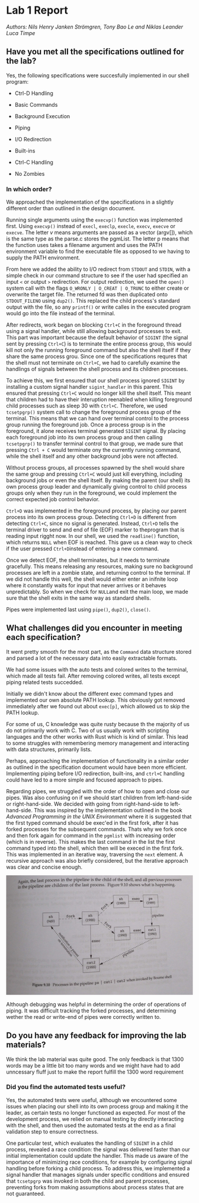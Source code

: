 # Lab 1 Report
*Authors: Nils Henry Janken Strömgren, Tony Bao Le and Niklas Leander Luca Timpe*
## Have you met all the specifications outlined for the lab?
Yes, the following specifications were succesfully implemented in our shell program:
<!-- Explain what it means to reach the specifications? -->
- Ctrl-D Handling

- Basic Commands

- Background Execution

- Piping

- I/O Redirection

- Built-ins

- Ctrl-C Handling

- No Zombies

### In which order?
We approached the implementation of the specifications in a slightly different order than outlined in the design document.

Running single arguments using the `execvp()` function was implemented first. Using `execvp()` instead of `execl`, `execlp`, `execle`, `execv`, `execve` or `execve`. The letter *v* means arguments are passed as a vector (argv[]), which is the same type as the parse.c stores the pgmList. The letter p means that the function uses takes a filename argument and uses the PATH environment variable to find the executable file as opposed to we having to supply the PATH environment. 

From here we added the ability to I/O redirect from `STDOUT` and `STDIN`, with a simple check in our command structure to see if the user had specified an input `<` or output `>` redirection. For output redirection, we used the `open()` system call with the flags `O_WRONLY | O_CREAT | O_TRUNC` to either create or overwrite the target file. The returned fd was then duplicated onto `STDOUT_FILENO` using `dup2()`. This replaced the child process's standard output with the file, so any `printf()` or write calles in the executed program would go into the file instead of the terminal.

After redirects, work began on blocking `Ctrl+C` in the foreground thread using a signal handler, while still allowing background processes to exit. This part was important because the default behavior of `SIGINT` (the signal sent by pressing `Ctrl+C`) is to terminate the entire process group, this would kill not only the running foreground command but also the shell itself if they share the same process grou. Since one of the specifications requres that the shell must not terminate on `Ctrl+C`, we had to carefully examine the handlings of signals between the shell process and its children processes.

To achieve this, we first ensured that our shell process ignored `SIGINT` by installing a custom signal handler `sigint_handler` in this parent. This ensured that pressing `Ctrl+C` would no longer kill the shell itself. This meant that children had to have their interuption reenabled when killing foreground child processes such as sleep 30 with `Ctrl+C`. Therefore, we used `tcsetpgrp()` system call to change the foreground process group of the terminal. This means that we can hand over terminal control to the process group running the foreground job. Once a process group is in the foreground, it alone receives terminal generated `SIGINT` signal. By placing each foreground job into its own process group and then calling `tcsetpgrp()` to transfer terminal control to that group, we made sure that pressing `Ctrl + C` would terminate ony the currently running command, while the shell itself and any other background jobs were not affected.

Without process groups, all processes spawned by the shell would share the same group and pressing ```Ctrl+C``` would just kill everything, including background jobs or even the shell itself. By making the parent (our shell) its own process group leader and dynamically giving control to child process groups only when they run in the foreground, we could implement the correct expected job control behavior. 

`Ctrl+D` was implemented in the foreground process, by placing our parent process into its own process group. Detecting `Ctrl+D` is different from detecting `Ctrl+C`, since no signal is generated. Instead, `Ctrl+D` tells the terminal driver to send and end of file (EOF) marker to theprogram that is reading input rigght now. In our shell, we used the `readline()` function, which returns `NULL` when EOF is reached. This gave us a clean way to check if the user pressed `Ctrl+D`instead of entering a new command. 

Once we detect EOF, the shell terminates, but it needs to terminate gracefully. This means releasing any resources, making sure no background processes are left in a zombie state, and returning control to the terminal. If we did not handle this well, the shell would either enter an inifnite loop where it constantly waits for input that never arrives or it behaves unpredictably. So when we check for `NULL`and exit the main loop, we made sure that the shell exits in the same way as standard shells.

Pipes were implemented last using `pipe()`, `dup2()`, `close()`.

## What challenges did you encounter in meeting each specification?
It went pretty smooth for the most part, as the `Command` data structure stored and parsed a lot of the necessary data into easily extractable formats.

We had some issues with the auto tests and colored writes to the terminal, which made all tests fail. After removing colored writes, all tests except piping related tests succedded.

Initially we didn't know about the different exec command types and implemented our own absolute PATH lookup. This obviously got removed immediately after we found out about `exec[p]`, which allowed us to skip the PATH lookup.

For some of us, C knowledge was quite rusty because th the majority of us do not primarily work with C. Two of us usually work with scripting languages and the other works with Rust which is kind of similar. This lead to some struggles with remembering memory management and interacting with data structures, primarily lists.

Perhaps, approaching the implementation of functionality in a similar order as outlined in the specification document would have been more efficient. Implementing piping before I/O redirection, built-ins, and `ctrl+C` handling could have led to a more simple and focused approach to pipes.

Regarding pipes, we struggled with the order of how to open and close our pipes. Was also confusing on if we should start children from left-hand-side or right-hand-side. We decided with going from right-hand-side to left-hand-side. This was inspired by the implementation outlined in the book *Advanced Programming in the UNIX Environment* where it is suggested that the first typed command should be exec'ed in the first fork, after it has forked processes for the subsequent commands. Thats why we fork once and then fork again for command  in the `pgmlist` with increasing order (which is in reverse). This makes the last command in the list the first command typed into the shell, which then will be execed in the first fork. This was implemented in an iterative way, traversing the `next` element. A recursive approach was also briefly considered, but the iterative approach was clear and concise enough.

![Command struct](./figs/fork_digram.png)

Although debugging was helpful in determining the order of operations of piping. It was difficult tracking the forked processes, and determining wether the read or write-end of pipes were correctly written to.

## Do you have any feedback for improving the lab materials?
We think the lab material was quite good. The only feedback is that 1300 words may be a little bit too many words and we might have had to add unncessary fluff just to make the report fulfill the 1300 word requirement

### Did you find the automated tests useful?
Yes, the automated tests were useful, although we encountered some issues when placing our shell into its own process group and making it the leader, as certain tests no longer functioned as expected. For most of the development process, we relied on manual testing by directly interacting with the shell, and then used the automated tests at the end as a final validation step to ensure correctness.

One particular test, which evaluates the handling of `SIGINT` in a child process, revealed a race condition: the signal was delivered faster than our initial implementation could update the handler. This made us aware of the importance of minimizing race conditions, for example by configuring signal handling before forking a child process. To address this, we implemented a signal handler that manages signals under specific conditions and ensured that `tcsetpgrp` was invoked in both the child and parent processes, preventing forks from making assumptions about process states that are not guaranteed.



